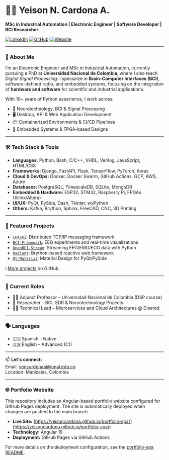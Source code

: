 # 👨‍💻 Yeison N. Cardona A.
**MSc in Industrial Automation | Electronic Engineer | Software Developer | BCI Researcher**

[![LinkedIn](https://img.shields.io/badge/LinkedIn-Profile-blue?logo=linkedin)](https://linkedin.com/in/yeisoncardona)
[![GitHub](https://img.shields.io/badge/GitHub-%40YeisonCardona-black?logo=github)](https://github.com/YeisonCardona)
[![Website](https://img.shields.io/badge/Organization-DunderLab-darkgreen)](https://github.com/DunderLab)

---

### 🧠 About Me

I’m an Electronic Engineer and MSc in Industrial Automation, currently pursuing a PhD at **Universidad Nacional de Colombia**, where I also teach *Digital Signal Processing*. I specialize in **Brain-Computer Interfaces (BCI)**, software-defined radio, and embedded systems, focusing on the integration of **hardware and software** for scientific and industrial applications.

With 10+ years of Python experience, I work across:
- 🧠 Neurotechnology, BCI & Signal Processing
- 🖥️ Desktop, API & Web Application Development
- 📦 Containerized Environments & CI/CD Pipelines
- 📡 Embedded Systems & FPGA-based Designs

---

### 🛠️ Tech Stack & Tools

- **Languages:** Python, Bash, C/C++, VHDL, Verilog, JavaScript, HTML/CSS
- **Frameworks:** Django, FastAPI, Flask, TensorFlow, PyTorch, Keras
- **Cloud & DevOps:** Docker, Docker Swarm, GitHub Actions, GCP, AWS, Azure
- **Databases:** PostgreSQL, TimescaleDB, SQLite, MongoDB
- **Embedded & Hardware:** ESP32, STM32, Raspberry Pi, FPGAs (Xilinx/Altera)
- **UI/UX:** PyQt, PySide, Dash, Tkinter, wxPython
- **Others:** Kafka, Brython, Sphinx, FreeCAD, CNC, 3D Printing

---

### 📘 Featured Projects

- [`CHASKI`](https://github.com/dunderlab/python-chaski): Distributed TCP/IP messaging framework  
- [`BCI-Framework`](https://github.com/dunderlab/bci-framework): EEG experiments and real-time visualizations  
- [`OpenBCI-Stream`](https://github.com/dunderlab/openbci-stream): Streaming EEG/EMG/ECG data with Python  
- [`Radiant`](https://github.com/dunderlab/python-radiantframework): Brython-based reactive web framework  
- [`Qt-Material`](https://github.com/dunderlab/qt-material): Material Design for PyQt/PySide

ℹ️ [More projects](https://github.com/YeisonCardona?tab=repositories) on GitHub.

---

### 📍 Current Roles

- 🧑‍🏫 Adjunct Professor – Universidad Nacional de Colombia (DSP course)
- 🧠 Researcher – BCI, SDR & Neurotechnology Projects
- 🧑‍💻 Technical Lead – Microservices and Cloud Architectures @ Disered

---

### 🗣️ Languages
- 🇪🇸 Spanish – Native  
- 🇬🇧 English – Advanced (C1)

---

📫 **Let's connect:**  
Email: [yencardonaal@unal.edu.co](mailto:yencardonaal@unal.edu.co)  
Location: Manizales, Colombia  

---

### 🌐 Portfolio Website

This repository includes an Angular-based portfolio website configured for GitHub Pages deployment. The site is automatically deployed when changes are pushed to the main branch.

- **Live Site:** [https://yeisoncardona.github.io/portfolio-spa/](https://yeisoncardona.github.io/portfolio-spa/)
- **Technology:** Angular 19
- **Deployment:** GitHub Pages via GitHub Actions

For more details on the deployment configuration, see the [portfolio-spa README](portfolio-spa/README.md).
